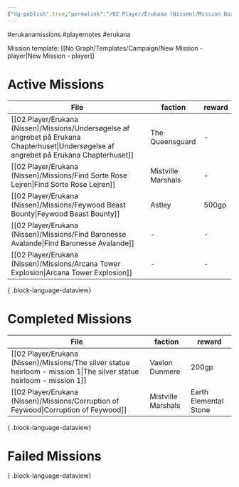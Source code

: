 ```yaml
---
{"dg-publish":true,"permalink":"/02 Player/Erukana (Nissen)/Mission Board/"}
---
```


#erukanamissions #playernotes #erukana 

Mission template: [[No Graph/Templates/Campaign/New Mission - player\|New Mission - player]]

# Active Missions

| File                                                                                                                                          | faction            | reward |
| --------------------------------------------------------------------------------------------------------------------------------------------- | ------------------ | ------ |
| [[02 Player/Erukana (Nissen)/Missions/Undersøgelse af angrebet på Erukana Chapterhuset\|Undersøgelse af angrebet på Erukana Chapterhuset]] | The Queensguard    | \-     |
| [[02 Player/Erukana (Nissen)/Missions/Find Sorte Rose Lejren\|Find Sorte Rose Lejren]]                                                     | Mistville Marshals | \-     |
| [[02 Player/Erukana (Nissen)/Missions/Feywood Beast Bounty\|Feywood Beast Bounty]]                                                         | Astley             | 500gp  |
| [[02 Player/Erukana (Nissen)/Missions/Find Baronesse Avalande\|Find Baronesse Avalande]]                                                   | \-                 | \-     |
| [[02 Player/Erukana (Nissen)/Missions/Arcana Tower Explosion\|Arcana Tower Explosion]]                                                     | \-                 | \-     |

{ .block-language-dataview}

# Completed Missions 
| File                                                                                                                      | faction            | reward                |
| ------------------------------------------------------------------------------------------------------------------------- | ------------------ | --------------------- |
| [[02 Player/Erukana (Nissen)/Missions/The silver statue heirloom - mission 1\|The silver statue heirloom - mission 1]] | Vaelon Dunmere     | 200gp                 |
| [[02 Player/Erukana (Nissen)/Missions/Corruption of Feywood\|Corruption of Feywood]]                                   | Mistville Marshals | Earth Elemental Stone |

{ .block-language-dataview}

# Failed Missions 

{ .block-language-dataview}
